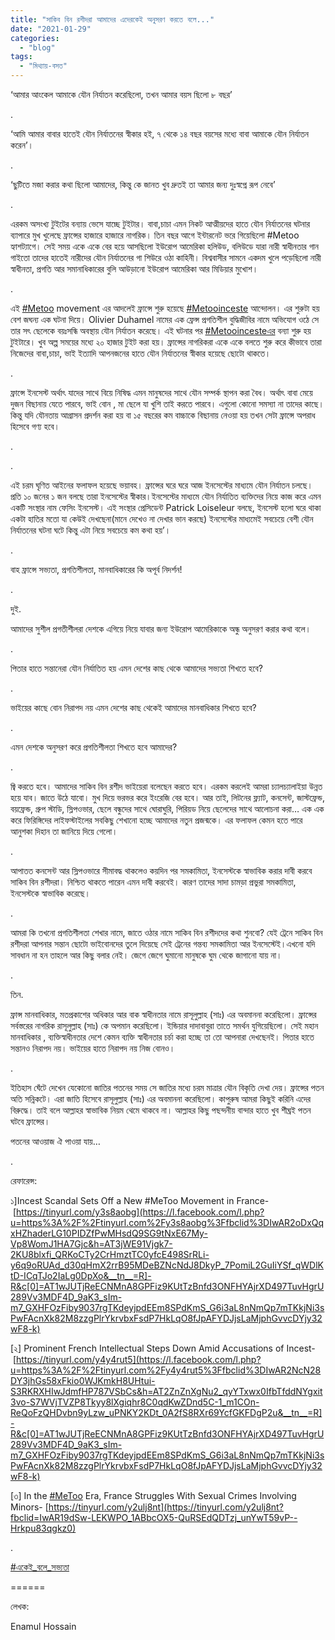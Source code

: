 ```yaml
---
title: "সাকিব বিন রশীদরা আমাদের এদেরকেই অনুসরণ করতে বলে..."
date: "2021-01-29"
categories: 
  - "blog"
tags: 
  - "মিথ্যায়-বসত"
---
```


‘আমার আংকেল আমাকে যৌন নির্যাতন করেছিলো, তখন আমার বয়স ছিলো ৮ বছর’

.

‘আমি আমার বাবার হাতেই যৌন নির্যাতনের স্বীকার হই, ৭ থেকে ১৪ বছর বয়সের মধ্যে বাবা আমাকে যৌন নির্যাতন করেন’।

.

‘ছুটিতে মজা করার কথা ছিলো আমাদের, কিন্তু কে জানত খুব দ্রুতই তা আমার জন্য দুঃস্বপ্নে রূপ নেবে’

.

এরকম অসংখ্য টুইটের বন্যায় ভেসে যাচ্ছে টুইটার। বাবা,চাচা এমন নিকট আত্মীয়দের হাতে যৌন নির্যাতনের ঘটনার ব্যাপারে মুখ খুলেছে ফ্রান্সের হাজারে হাজারে নাগরিক। তিন বছর আগে ইন্টারনেট ভরে গিয়েছিলো #Metoo হ্যাশট্যাগে। সেই সময় একে একে বের হয়ে আসছিলো ইউরোপ আমেরিকা হলিউড, বলিউডে যারা নারী স্বাধীনতার গান গাইতো তাদের হাতেই নারীদের যৌন নির্যাতনের গা শিউরে ওঠা কাহিনী। বিশ্ববাসীর সামনে একদম খুলে পড়েছিলো নারী স্বাধীনতা, প্রগতি আর সমানাধিকারের বুলি আউড়ানো ইউরোপ আমেরিকা আর মিডিয়ার মুখোশ।

.

এই [#Metoo](https://www.facebook.com/hashtag/metoo?__eep__=6&__cft__[0]=AZV5G8B6ICFGdIdcwlmAxrRxtb9r47dtbHv5znb72QVF7Ig0KVDjCZhY3MEW-UQSJh3fKy0OxxJfiN1wsqls7S8qYymk8jXK9DzKUgkrD0zNhpXJluXrvYSXuOeZbEnQD3H3LgiYwdZ-7u32DYVikKYTF_dls6A8_7NjQL2S_WfpK0UQ8vIxMjX2gKDzh_Op4Tg&__tn__=*NK-R) movement এর আদলেই ফ্রান্সে শুরু হয়েছে [#Metooinceste](https://www.facebook.com/hashtag/metooinceste?__eep__=6&__cft__[0]=AZV5G8B6ICFGdIdcwlmAxrRxtb9r47dtbHv5znb72QVF7Ig0KVDjCZhY3MEW-UQSJh3fKy0OxxJfiN1wsqls7S8qYymk8jXK9DzKUgkrD0zNhpXJluXrvYSXuOeZbEnQD3H3LgiYwdZ-7u32DYVikKYTF_dls6A8_7NjQL2S_WfpK0UQ8vIxMjX2gKDzh_Op4Tg&__tn__=*NK-R) আন্দোলন। এর শুরুটা হয় বেশ জঘন্য এক ঘটনা দিয়ে। Olivier Duhamel নামের এক ফ্রেন্স প্রগতিশীল বুদ্ধিজীবির নামে অভিযোগ ওঠে সে তার সৎ ছেলেকে বয়ঃসন্ধি অবস্থায় যৌন নির্যাতন করেছে। এই ঘটনার পর [#Metooincesteএর](https://www.facebook.com/hashtag/metooinceste%E0%A6%8F%E0%A6%B0?__eep__=6&__cft__[0]=AZV5G8B6ICFGdIdcwlmAxrRxtb9r47dtbHv5znb72QVF7Ig0KVDjCZhY3MEW-UQSJh3fKy0OxxJfiN1wsqls7S8qYymk8jXK9DzKUgkrD0zNhpXJluXrvYSXuOeZbEnQD3H3LgiYwdZ-7u32DYVikKYTF_dls6A8_7NjQL2S_WfpK0UQ8vIxMjX2gKDzh_Op4Tg&__tn__=*NK-R) বন্যা শুরু হয় টুইটারে। খুব অল্প সময়ের মধ্যে ২০ হাজার টুইট করা হয়। ফ্রান্সের নাগরিকরা একে একে বলতে শুরু করে কীভাবে তারা নিজেদের বাবা,চাচা, ভাই ইত্যাদি আপনজনের হাতে যৌন নির্যাতনের স্বীকার হয়েছে ছোটো থাকতে।

.

ফ্রান্সে ইনসেস্ট অর্থাৎ যাদের সাথে বিয়ে নিষিদ্ধ এমন মানুষদের সাথে যৌন সম্পর্ক স্থাপন করা বৈধ। অর্থাৎ বাবা মেয়ে দুজন বিছানায় যেতে পারবে, ভাই বোন , মা ছেলে যা খুশি তাই করতে পারবে। এগুলো কোনো সমস্যা না তাদের কাছে। কিন্তু যদি যৌনতায় আগ্রাসন প্রদর্শন করা হয় বা ১৫ বছরের কম বাচ্চাকে বিছানায় নেওয়া হয় তখন সেটা ফ্রান্সে অপরাধ হিসেবে গণ্য হবে।

.

.

এই চরম ঘৃণিত আইনের ফলাফল হয়েছে ভয়াবহ। ফ্রান্সের ঘরে ঘরে আজ ইনসেস্টের মাধ্যমে যৌন নির্যাতন চলছে। প্রতি ১০ জনের ১ জন বলছে তারা ইনসেস্টের স্বীকার।ইনসেস্টের মাধ্যমে যৌন নির্যাতিত ব্যক্তিদের নিয়ে কাজ করে এমন একটি সংস্থার নাম ফেসিং ইনসেস্ট। এই সংস্থার প্রেসিডেন্ট Patrick Loiseleur বলছে, ইনসেস্ট হলো ঘরে থাকা একটা হাতির মতো যা কেউই দেখছেনা(মানে দেখেও না দেখার ভান করছে) ইনসেস্টের মাধ্যমেই সবচেয়ে বেশী যৌন নির্যাতনের ঘটনা ঘটে কিন্তু এটা নিয়ে সবচেয়ে কম কথা হয়’।

.

বাহ ফ্রান্সে সভ্যতা, প্রগতিশীলতা, মানবাধিকারের কি অপূর্ব নিদর্শন!

.

দুই.

আমাদের সুশীল প্রগতীশীলরা দেশকে এগিয়ে নিয়ে যাবার জন্য ইউরোপ আমেরিকাকে অন্ধু অনুসরণ করার কথা বলে।

.

পিতার হাতে সন্তানেরা যৌন নির্যাতিত হয় এমন দেশের কাছ থেকে আমাদের সভ্যতা শিখতে হবে?

.

ভাইয়ের কাছে বোন নিরাপদ নয় এমন দেশের কাছ থেকেই আমাদের মানবাধিকার শিখতে হবে?

.

এমন দেশকে অনুসরণ করে প্রগতিশীলতা শিখতে হবে আমাদের?

.

জ্বি করতে হবে। আমাদের সাকিব বিন রশীদ ভাইয়েরা বলেছেন করতে হবে। এরকম করলেই আমরা চ্যালচ্যালাইয়া উন্নত হয়ে যাব। জাতে উঠে যাবো। মুখ দিয়ে ভরভর করে ইংরেজি বের হবে। আর তাই, লিটনের ফ্ল্যাট, কনসেন্ট, জাস্টফ্রেন্ড, বয়ফ্রেন্ড, গ্রুপ স্টাডি, স্লিপওভার, ছেলে বন্ধুদের সাথে ঘোরাঘুরি, পিরিয়ড নিয়ে ছেলেদের সাথে আলোচনা করা… এক এক করে ফিরিঙ্গিদের লাইফস্টাইলের সবকিছু শেখানো হচ্ছে আমাদের নতুন প্রজন্মকে। এর ফলাফল কেমন হতে পারে আনুশকা দিহান তা জানিয়ে দিয়ে গেলো।

.

আপাতত কনসেন্ট আর স্লিপওভারে সীমাবদ্ধ থাকলেও কয়দিন পর সমকামিতা, ইনসেস্টকে স্বাভাবিক করার দাবী করবে সাকিব বিন রশীদরা। নিশ্চিত থাকতে পারেন এমন দাবী করবেই। কারণ তাদের সাদা চামড়া প্রভুরা সমকামিতা, ইনসেস্টকে স্বাভাবিক করেছে।

.

আমরা কি তখনো প্রগতিশীলতা শেখার নামে, জাতে ওঠার নামে সাকিব বিন রশীদদের কথা শুনবো? যেই ট্রেনে সাকিব বিন রশীদরা আপনার সন্তান ছোটো ভাইবোনদের তুলে দিয়েছে সেই ট্রেনের গন্তব্য সমকামিতা আর ইনসেস্টেই।এখনো যদি সাবধান না হন তাহলে আর কিছু বলার নেই। জেগে জেগে ঘুমানো মানুষকে ঘুম থেকে জাগানো যায় না।

.

তিন.

ফ্রান্স মানবাধিকার, মতপ্রকাশের অধিকার আর বাক স্বাধীনতার নামে রাসূলুল্লাহ (সাঃ) এর অবমাননা করেছিলো। ফ্রান্সের সর্বস্তরের নাগরিক রাসূলুল্লাহ (সাঃ) কে অপমান করেছিলো। ইন্ডিয়ার দাদাবাবুরা তাতে সমর্থন যুগিয়েছিলো। সেই মহান মানবাধিকার , ব্যক্তিস্বাধীনতার দেশে কেমন ব্যক্তি স্বাধীনতার চর্চা করা হচ্ছে তা তো আপনারা দেখছেনই। পিতার হাতে সন্তানও নিরাপদ নয়। ভাইয়ের হাতে নিরাপদ নয় নিজ বোনও।

.

ইতিহাস ঘেঁটে দেখেন যেকোনো জাতির পতনের সময় সে জাতির মধ্যে চরম মাত্রার যৌন বিকৃতি দেখা দেয়। ফ্রান্সের পতন অতি সন্নিকটে। এরা জাতি হিসেবে রাসূলুল্লাহ (সাঃ) এর অবমাননা করেছিলো। কাপুরুষ আমরা কিছুই করিনি এদের বিরুদ্ধে। তাই বলে আল্লাহর স্বাভাবিক নিয়ম থেমে থাকবে না। আল্লাহর কিছু পছন্দনীয় বান্দার হাতে খুব শীঘ্রই পতন ঘটবে ফ্রান্সের।

পতনের আওয়াজ ঐ পাওয়া যায়…

.

রেফারেন্স:

১\]Incest Scandal Sets Off a New #MeToo Movement in France- [https://tinyurl.com/y3s8aobg](https://l.facebook.com/l.php?u=https%3A%2F%2Ftinyurl.com%2Fy3s8aobg%3Ffbclid%3DIwAR2oDxQqxHZhaderLG10PIDZfPwMHsdQ9SG9tNxE67My-Vp8WomJ1HA7Gjc&h=AT3jWE91Vjgk7-2KU8blxfi_QRKoCTy2CrHmztTC0yfcE498SrRLi-y6q9oRUAd_d30qHmX2rrB95MDeBZNcNdJ8DkyP_7PomiL2GuIiYSf_qWDlKtD-ICqTJo2IaLg0DpXo&__tn__=R]-R&c[0]=AT1wJUTjReECNMnA8GPFiz9KUtTzBnfd3ONFHYAjrXD497TuvHgrU289Vv3MDF4D_9aK3_sIm-m7_GXHFOzFiby9037rgTKdeyjpdEEm8SPdKmS_G6i3aL8nNmQp7mTKkjNi3sPwFAcnXk82M8zzgPlrYkrvbxFsdP7HkLqO8fJpAFYDJjsLaMjphGvvcDYjy32wF8-k)

\[২\] Prominent French Intellectual Steps Down Amid Accusations of Incest- [https://tinyurl.com/y4y4rut5](https://l.facebook.com/l.php?u=https%3A%2F%2Ftinyurl.com%2Fy4y4rut5%3Ffbclid%3DIwAR2NcN28DY3jhGs58xFkio0WJKmkH8UHtui-S3RKRXHIwJdmfHP787VSbCs&h=AT2ZnZnXgNu2_qyYTxwx0IfbTfddNYgxit3vo-S7WVjTVZP8Tkyy8lXgiqhr8C0qdKwZDnd5C-1_m1COn-ReQoFzQHDvbn9yLzw_uPNKY2KDt_0A2fS8RXr69YcfGKFDgP2u&__tn__=R]-R&c[0]=AT1wJUTjReECNMnA8GPFiz9KUtTzBnfd3ONFHYAjrXD497TuvHgrU289Vv3MDF4D_9aK3_sIm-m7_GXHFOzFiby9037rgTKdeyjpdEEm8SPdKmS_G6i3aL8nNmQp7mTKkjNi3sPwFAcnXk82M8zzgPlrYkrvbxFsdP7HkLqO8fJpAFYDJjsLaMjphGvvcDYjy32wF8-k)

\[৩\] In the [#MeToo](https://www.facebook.com/hashtag/metoo?__eep__=6&__cft__[0]=AZV5G8B6ICFGdIdcwlmAxrRxtb9r47dtbHv5znb72QVF7Ig0KVDjCZhY3MEW-UQSJh3fKy0OxxJfiN1wsqls7S8qYymk8jXK9DzKUgkrD0zNhpXJluXrvYSXuOeZbEnQD3H3LgiYwdZ-7u32DYVikKYTF_dls6A8_7NjQL2S_WfpK0UQ8vIxMjX2gKDzh_Op4Tg&__tn__=R]-R) Era, France Struggles With Sexual Crimes Involving Minors- [https://tinyurl.com/y2ulj8nt](https://tinyurl.com/y2ulj8nt?fbclid=IwAR19dSw-LEKWPO_1ABbcOX5-QuRSEdQDTzj_unYwT59vP--Hrkpu83qgkz0)

.

[#একেই\_বলে\_সভ্যতা](https://www.facebook.com/hashtag/%E0%A6%8F%E0%A6%95%E0%A7%87%E0%A6%87_%E0%A6%AC%E0%A6%B2%E0%A7%87_%E0%A6%B8%E0%A6%AD%E0%A7%8D%E0%A6%AF%E0%A6%A4%E0%A6%BE?__eep__=6&__cft__[0]=AZV5G8B6ICFGdIdcwlmAxrRxtb9r47dtbHv5znb72QVF7Ig0KVDjCZhY3MEW-UQSJh3fKy0OxxJfiN1wsqls7S8qYymk8jXK9DzKUgkrD0zNhpXJluXrvYSXuOeZbEnQD3H3LgiYwdZ-7u32DYVikKYTF_dls6A8_7NjQL2S_WfpK0UQ8vIxMjX2gKDzh_Op4Tg&__tn__=*NK-R)

\======

লেখক:

Enamul Hossain
